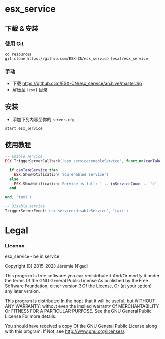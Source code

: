 # esx_service

## 下载 & 安装

### 使用 Git
```
cd resources
git clone https://github.com/ESX-CN/esx_service [esx]/esx_service
```

### 手动
- 下载 https://github.com/ESX-CN/esx_service/archive/master.zip
- 解压至 `[esx]` 目录

## 安装
- 添加下列内容至你的 `server.cfg`:
```
start esx_service
```
## 使用教程
```lua
-- Enable service
ESX.TriggerServerCallback('esx_service:enableService', function(canTakeService, maxInService, inServiceCount)

  if canTakeService then
    ESX.ShowNotification('You enabled service')
  else
    ESX.ShowNotification('Service is full: ' .. inServiceCount .. '/' .. maxInService)
  end

end, 'taxi')

-- Disable service
TriggerServerEvent('esx_service:disableService', 'taxi')
```

# Legal
### License
esx_service - be in service

Copyright (C) 2015-2020 Jérémie N'gadi

This program Is free software: you can redistribute it And/Or modify it under the terms Of the GNU General Public License As published by the Free Software Foundation, either version 3 Of the License, Or (at your option) any later version.

This program Is distributed In the hope that it will be useful, but WITHOUT ANY WARRANTY; without even the implied warranty Of MERCHANTABILITY Or FITNESS FOR A PARTICULAR PURPOSE. See the GNU General Public License For more details.

You should have received a copy Of the GNU General Public License along with this program. If Not, see http://www.gnu.org/licenses/.
